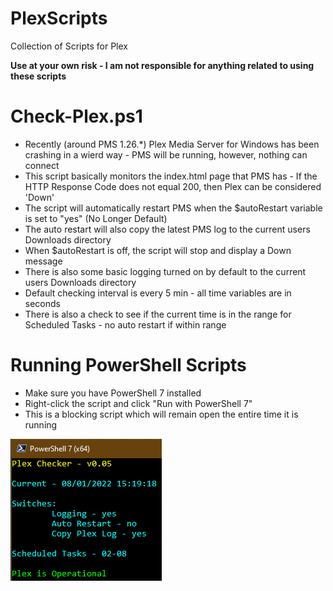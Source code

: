 # PlexScripts
Collection of Scripts for Plex

**Use at your own risk - I am not responsible for anything related to using these scripts**

# Check-Plex.ps1
* Recently (around PMS 1.26.*) Plex Media Server for Windows has been crashing in a wierd way - PMS will be running, however, nothing can connect
* This script basically monitors the index.html page that PMS has - If the HTTP Response Code does not equal 200, then Plex can be considered 'Down'
* The script will automatically restart PMS when the $autoRestart variable is set to "yes" (No Longer Default)
* The auto restart will also copy the latest PMS log to the current users Downloads directory
* When $autoRestart is off, the script will stop and display a Down message
* There is also some basic logging turned on by default to the current users Downloads directory
* Default checking interval is every 5 min - all time variables are in seconds
* There is also a check to see if the current time is in the range for Scheduled Tasks - no auto restart if within range

# Running PowerShell Scripts
* Make sure you have PowerShell 7 installed
* Right-click the script and click "Run with PowerShell 7"
* This is a blocking script which will remain open the entire time it is running

![Check-Plex](/Check-Plex-Screenshot.png?raw=true "Check Plex Screenshot")
